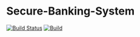 # Secure-Banking-System

[![Build Status](https://travis-ci.com/rr93/Secure-Banking-System.svg?token=XCGGfyqVwdxsrsgPGdq8&branch=master)](https://travis-ci.com/rr93/Secure-Banking-System)
[![Build](https://github.com/rr93/Secure-Banking-System/workflows/.github/workflows/main.yml/badge.svg)](https://github.com/rr93/Secure-Banking-System/actions?query=workflow%3ABuild+branch%3Amaster) 
